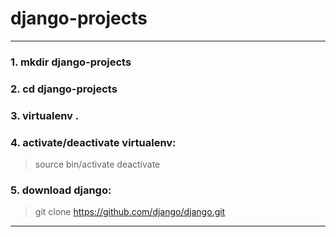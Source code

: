 # django-projects
---
### 1. mkdir django-projects
### 2. cd django-projects
### 3. virtualenv .
### 4. activate/deactivate virtualenv:
> source bin/activate
> deactivate
### 5. download django:
> git clone https://github.com/django/django.git
---
